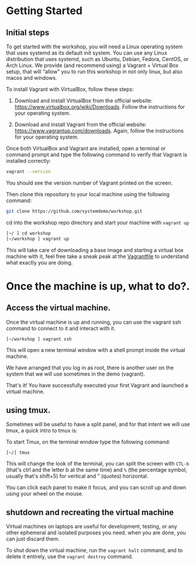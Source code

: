 # Getting Started

## Initial steps

To get started with the workshop, you will need a Linux operating system that uses systemd as its default init system. You can use any Linux distribution that uses systemd, such as Ubuntu, Debian, Fedora, CentOS, or Arch Linux. We provide (and recommend using) a Vagrant + Virtual Box setup, that will “allow” you to run this workshop in not only linux, but also macos and windows.


To install Vagrant with VirtualBox, follow these steps:

1. Download and install VirtualBox from the official website: https://www.virtualbox.org/wiki/Downloads. Follow the instructions for your operating system.

2. Download and install Vagrant from the official website: https://www.vagrantup.com/downloads. Again, follow the instructions for your operating system.

Once both VirtualBox and Vagrant are installed, open a terminal or command prompt and type the following command to verify that Vagrant is installed correctly:


```bash
vagrant --version
```

You should see the version number of Vagrant printed on the screen.


Then clone this repository to your local machine using the following command:

```bash
git clone https://github.com/systemdemo/workshop.git
```

cd into the workshop repo directory and start your machine with `vagrant up` 

```bash
[~/ ] cd workshop
[~/workshop ] vagrant up
```

This will take care of downloading a base image and starting a virtual box machine with it, feel free take a sneak peak at the [Vagrantfile](https://github.com/systemdemo/workshop/blob/main/Vagrantfile) to understand what exactly you are doing.

# Once the machine is up, what to do?.

## Access the virtual machine.

Once the virtual machine is up and running, you can use the vagrant ssh command to connect to it and interact with it.

```bash
[~/workshop ] vagrant ssh
```

This will open a new terminal window with a shell prompt inside the virtual machine.

We have arranged that you log in as root, there is another user on the system that we will use sometimes in the demo (vagrant).


That's it! You have successfully executed your first Vagrant and launched a virtual machine. 

## using tmux.

Sometimes will be useful to have a split panel, and for that intent we will use tmux, a quick intro to tmux is:

To start Tmux, on the terminal window type the following command:

```
[~/] tmux
```

This will change the look of the terminal, you can split the screen with `CTL-b`  (that's ctrl and the letter b at the same time) and `%` (the percentage symbol, usually that's shift+5) for vertical and “ (quotes) horizontal.

You can click each panel to make it focus, and you can scroll up and down using your wheel on the mouse.

## shutdown and recreating the virtual machine

Virtual machines on laptops are useful for development, testing, or any other ephemeral and isolated purposes you need. when you are done, you can just discard them. 

To shut down the virtual machine, run the `vagrant halt` command, and to delete it entirely, use the `vagrant destroy` command.